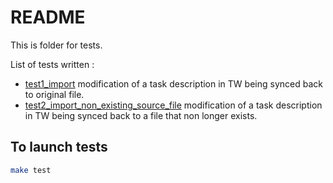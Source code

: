 # README

This is folder for tests.

List of tests written :

- [test1_import](./test1_import/) modification of a task description in TW being synced back to original file.
- [test2_import_non_existing_source_file](./test2_import_non_existing_source_file/) modification of a task description in TW being synced back to a file that non longer exists.

## To launch tests

```bash
make test
```

